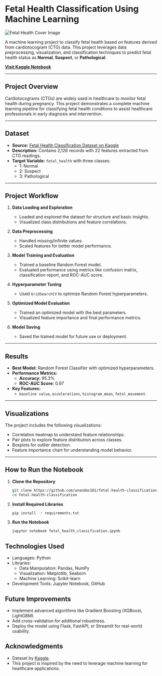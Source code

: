 # **Fetal Health Classification Using Machine Learning**
![Fetal Health Cover Image](/fetalHealth.jpg)

A machine learning project to classify fetal health based on features derived from cardiotocogram (CTG) data. This project leverages data preprocessing, visualization, and classification techniques to predict fetal health status as **Normal**, **Suspect**, or **Pathological**.

[**Visit Kaggle Notebook**](https://www.kaggle.com/code/anandms101/fetal-health-classification-model)

---

## **Project Overview**

Cardiotocograms (CTGs) are widely used in healthcare to monitor fetal health during pregnancy. This project demonstrates a complete machine learning pipeline for classifying fetal health conditions to assist healthcare professionals in early diagnosis and intervention.

---

## **Dataset**

- **Source:** [Fetal Health Classification Dataset on Kaggle](https://www.kaggle.com/datasets/andrewmvd/fetal-health-classification/data)
- **Description:** Contains 2,126 records with 22 features extracted from CTG readings.
- **Target Variable:** `fetal_health` with three classes:
  - 1: Normal
  - 2: Suspect
  - 3: Pathological

---

## **Project Workflow**

1. **Data Loading and Exploration**
   - Loaded and explored the dataset for structure and basic insights.
   - Visualized class distributions and feature correlations.

2. **Data Preprocessing**
   - Handled missing/infinite values.
   - Scaled features for better model performance.

3. **Model Training and Evaluation**
   - Trained a baseline Random Forest model.
   - Evaluated performance using metrics like confusion matrix, classification report, and ROC-AUC score.

4. **Hyperparameter Tuning**
   - Used `GridSearchCV` to optimize Random Forest hyperparameters.

5. **Optimized Model Evaluation**
   - Trained an optimized model with the best parameters.
   - Visualized feature importance and final performance metrics.

6. **Model Saving**
   - Saved the trained model for future use or deployment.

---

## **Results**

- **Best Model:** Random Forest Classifier with optimized hyperparameters.
- **Performance Metrics:**
  - **Accuracy:** 95.3%
  - **ROC-AUC Score:** 0.97
- **Key Features:**
  - `baseline value`, `accelerations`, `histogram_mean`, `fetal_movement`.

---

## **Visualizations**

The project includes the following visualizations:
- Correlation heatmap to understand feature relationships.
- Pair plots to explore feature distribution across classes.
- Boxplots for outlier detection.
- Feature importance chart for understanding model behavior.

---

## **How to Run the Notebook**

1. **Clone the Repository**
   ```bash
   git clone https://github.com/anandms101/fetal-health-classification.git
   cd fetal-health-classification
2. **Install Required Libraries**
    ```bash
    pip install -r requirements.txt
    ```

3. **Run the Notebook**
    ```bash
    jupyter notebook fetal_health_classification.ipynb
    ```
## **Technologies Used**
- Languages: Python
- Libraries: 
   - Data Manipulation: Pandas, NumPy
  - Visualization: Matplotlib, Seaborn
  - Machine Learning: Scikit-learn
- Development Tools: Jupyter Notebook, GitHub

## **Future Improvements**

- Implement advanced algorithms like Gradient Boosting (XGBoost, LightGBM).
- Add cross-validation for additional robustness.
- Deploy the model using Flask, FastAPI, or Streamlit for real-world usability.

## **Acknowledgments**
- Dataset by [Kaggle](https://www.kaggle.com/).
- This project is inspired by the need to leverage machine learning for healthcare applications.